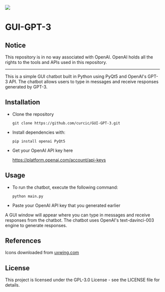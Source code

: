 [![](https://raw.githubusercontent.com/curcic/GUI-GPT-3/main/resources/icon.png)](http://openai.com)
# GUI-GPT-3
## Notice
This repository is in no way associated with OpenAI.
OpenAI holds all the rights to the tools and APIs used in this repository.

------------

This is a simple GUI chatbot built in Python using PyQt5 and OpenAI's GPT-3 API. The chatbot allows users to type in messages and receive responses generated by GPT-3.

## Installation
- Clone the repository

	`git clone https://github.com/curcic/GUI-GPT-3.git`

- Install dependencies with:

	`pip install openai PyQt5`

- Get your OpenAI API key here
	
	https://platform.openai.com/account/api-keys

## Usage
- To run the chatbot, execute the following command:

	`python main.py`

- Paste your OpenAI API key that you generated earlier

A GUI window will appear where you can type in messages and receive responses from the chatbot. The chatbot uses OpenAI's text-davinci-003 engine to generate responses.

## References
Icons downloaded from [uxwing.com](https://uxwing.com "uxwing.com")

## License
This project is licensed under the GPL-3.0 License - see the LICENSE file for details.
